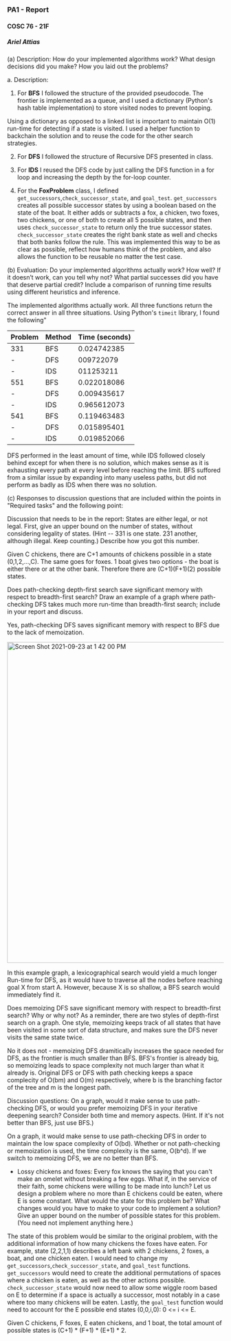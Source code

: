 ### PA1 - Report
#### COSC 76 - 21F
##### Ariel Attias


(a) Description: How do your implemented algorithms work? What design decisions did you make? How you laid out the problems?

a. Description: 
  1. For **BFS** I followed the structure of the provided pseudocode. The frontier is implemented as a queue, and I used a dictionary (Python's hash table implementation) to store visited nodes to prevent looping. 
  
  Using a dictionary as opposed to a linked list is important to maintain O(1) run-time for detecting if a state is visited. I used a helper function to backchain the solution and to reuse the code for the other search strategies.

  2. For **DFS** I followed the structure of Recursive DFS presented in class.

  3. For **IDS** I reused the DFS code by just calling the DFS function in a for loop and increasing the depth by the for-loop counter.

  4. For the **FoxProblem** class, I defined `get_successors`,`check_successor_state`, and `goal_test`. `get_successors` creates all possible successor states by using a boolean based on the state of the boat. It either adds or subtracts a fox, a chicken, two foxes, two chickens, or one of both to create all 5 possible states, and then uses `check_successor_state` to return only the true successor states. `check_successor_state` creates the right bank state as well and checks that both banks follow the rule. This was implemented this way to be as clear as possible, reflect how humans think of the problem, and also allows the function to be reusable no matter the test case.

(b) Evaluation: Do your implemented algorithms actually work? How well? If it doesn’t work, can you tell why not? What partial successes did you have that deserve partial credit? Include a comparison of running time results using different heuristics and inference.

The implemented algorithms actually work. All three functions return the correct answer in all three situations. Using Python's `timeit` library, I found the following"

| Problem      | Method     |Time (seconds)|
| ----------- | ----------- | ----------- |
| 331         | BFS         | 0.024742385 |
| -         | DFS         | 009722079   |
| -         | IDS         | 011253211   |
| 551         | BFS         | 0.022018086 |
| -         | DFS         | 0.009435617 |
| -         | IDS         | 0.965612073 |
| 541         | BFS         | 0.119463483 |
| -         | DFS         | 0.015895401 |
| -         | IDS         | 0.019852066 |

DFS performed in the least amount of time, while IDS followed closely behind except for when there is no solution, which makes sense as it is exhausting every path at every level before reaching the limit. BFS suffored from a similar issue by expanding into many useless paths, but did not perform as badly as IDS when there was no solution.

(c) Responses to discussion questions that are included within the points in "Required tasks" and the following point:

Discussion that needs to be in the report: States are either legal, or not legal.  First, give an upper bound on the number of states, without considering legality of states.  (Hint -- 331 is one state.  231 another, although illegal.  Keep counting.) Describe how you got this number.

Given  C chickens, there are C+1 amounts of chickens possible in a state (0,1,2,...,C). The same goes for foxes. 1 boat gives two options - the boat is either there or at the other bank. Therefore there are (C+1)(F+1)(2) possible states.

Does path-checking depth-first search save significant memory with respect to breadth-first search?  Draw an example of a graph where path-checking DFS takes much more run-time than breadth-first search; include in your report and discuss.

Yes, path-checking DFS saves significant memory with respect to BFS due to the lack of memoization.

<img width="744" alt="Screen Shot 2021-09-23 at 1 42 00 PM" src="https://user-images.githubusercontent.com/72452765/134557195-9c87bd10-8270-4fab-ba3a-0c3c6461e003.png">

In this example graph, a lexicographical search would yield a much longer Run-time for DFS, as it would have to traverse all the nodes before reaching goal X from start A. However, because X is so shallow, a BFS search would immediately find it.

Does memoizing DFS save significant memory with respect to breadth-first search?  Why or why not? As a reminder, there are two styles of depth-first search on a graph.  One style, memoizing keeps track of all states that have been visited in some sort of data structure, and makes sure the DFS never visits the same state twice. 

No it does not - memoizing DFS dramitically increases the space needed for DFS, as the frontier is much smaller than BFS. BFS's frontier is already big, so memoizing leads to space complexity not much larger than what it already is. Original DFS or DFS with path checking keeps a space complecity of O(bm) and O(m) respectively, where b is the branching factor of the tree and m is the longest path.

Discussion questions:  On a graph, would it make sense to use path-checking DFS, or would you prefer memoizing DFS in your iterative deepening search?  Consider both time and memory aspects.  (Hint.  If it's not better than BFS, just use BFS.)

On a graph, it would make sense to use path-checking DFS in order to maintain the low space complexity of O(bd). Whether or not path-checking or memoization is used, the time complexity is the same, O(b^d). If we switch to memoizing DFS, we are no better than BFS.

- Lossy chickens and foxes: Every fox knows the saying that you can't make an omelet without breaking a few eggs.  What if, in the service of their faith, some chickens were willing to be made into lunch?  Let us design a problem where no more than E chickens could be eaten, where E is some constant.  What would the state for this problem be?  What changes would you have to make to your code to implement a solution?  Give an upper bound on the number of possible states for this problem.  (You need not implement anything here.)

The state of this problem would be similar to the original problem, with the additional information of how many chickens the foxes have eaten. For example, state (2,2,1,1) describes a left bank with 2 chickens, 2 foxes, a boat, and one chicken eaten. I would need to change my `get_successors`,`check_successor_state`, and `goal_test` functions. `get_successors` would need to create the additional permutations of spaces where a chicken is eaten, as well as the other actions possible. `check_successor_state` would now need to allow some wiggle room based on E to determine if a space is actually a successor, most notably in a case where too many chickens will be eaten. Lastly, the `goal_test` function would need to account for the E possible end states (0,0,i,0): 0 <= i <= E.

Given C chickens, F foxes, E eaten chickens, and 1 boat, the total amount of possible states is (C+1) * (F+1) * (E+1) * 2.
